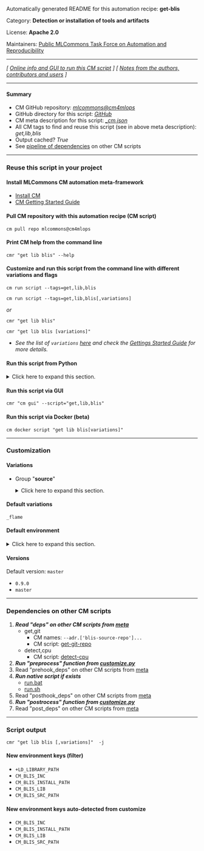 Automatically generated README for this automation recipe: **get-blis**

Category: **Detection or installation of tools and artifacts**

License: **Apache 2.0**

Maintainers: [Public MLCommons Task Force on Automation and Reproducibility](https://github.com/mlcommons/ck/blob/master/docs/taskforce.md)

---
*[ [Online info and GUI to run this CM script](https://access.cknowledge.org/playground/?action=scripts&name=get-blis,ea6e1cf75242456c) ] [ [Notes from the authors, contributors and users](README-extra.md) ]*

---
#### Summary

* CM GitHub repository: *[mlcommons@cm4mlops](https://github.com/mlcommons/cm4mlops/tree/dev)*
* GitHub directory for this script: *[GitHub](https://github.com/mlcommons/cm4mlops/tree/dev/script/get-blis)*
* CM meta description for this script: *[_cm.json](_cm.json)*
* All CM tags to find and reuse this script (see in above meta description): *get,lib,blis*
* Output cached? *True*
* See [pipeline of dependencies](#dependencies-on-other-cm-scripts) on other CM scripts


---
### Reuse this script in your project

#### Install MLCommons CM automation meta-framework

* [Install CM](https://access.cknowledge.org/playground/?action=install)
* [CM Getting Started Guide](https://github.com/mlcommons/ck/blob/master/docs/getting-started.md)

#### Pull CM repository with this automation recipe (CM script)

```cm pull repo mlcommons@cm4mlops```

#### Print CM help from the command line

````cmr "get lib blis" --help````

#### Customize and run this script from the command line with different variations and flags

`cm run script --tags=get,lib,blis`

`cm run script --tags=get,lib,blis[,variations] `

*or*

`cmr "get lib blis"`

`cmr "get lib blis [variations]" `


* *See the list of `variations` [here](#variations) and check the [Gettings Started Guide](https://github.com/mlcommons/ck/blob/dev/docs/getting-started.md) for more details.*

#### Run this script from Python

<details>
<summary>Click here to expand this section.</summary>

```python

import cmind

r = cmind.access({'action':'run'
                  'automation':'script',
                  'tags':'get,lib,blis'
                  'out':'con',
                  ...
                  (other input keys for this script)
                  ...
                 })

if r['return']>0:
    print (r['error'])

```

</details>


#### Run this script via GUI

```cmr "cm gui" --script="get,lib,blis"```

#### Run this script via Docker (beta)

`cm docker script "get lib blis[variations]" `

___
### Customization


#### Variations

  * Group "**source**"
    <details>
    <summary>Click here to expand this section.</summary>

    * `_amd`
      - Workflow:
    * **`_flame`** (default)
      - Workflow:

    </details>


#### Default variations

`_flame`
#### Default environment

<details>
<summary>Click here to expand this section.</summary>

These keys can be updated via `--env.KEY=VALUE` or `env` dictionary in `@input.json` or using script flags.


</details>

#### Versions
Default version: `master`

* `0.9.0`
* `master`
___
### Dependencies on other CM scripts


  1. ***Read "deps" on other CM scripts from [meta](https://github.com/mlcommons/cm4mlops/tree/dev/script/get-blis/_cm.json)***
     * get,git
       * CM names: `--adr.['blis-source-repo']...`
       - CM script: [get-git-repo](https://github.com/mlcommons/cm4mlops/tree/master/script/get-git-repo)
     * detect,cpu
       - CM script: [detect-cpu](https://github.com/mlcommons/cm4mlops/tree/master/script/detect-cpu)
  1. ***Run "preprocess" function from [customize.py](https://github.com/mlcommons/cm4mlops/tree/dev/script/get-blis/customize.py)***
  1. Read "prehook_deps" on other CM scripts from [meta](https://github.com/mlcommons/cm4mlops/tree/dev/script/get-blis/_cm.json)
  1. ***Run native script if exists***
     * [run.bat](https://github.com/mlcommons/cm4mlops/tree/dev/script/get-blis/run.bat)
     * [run.sh](https://github.com/mlcommons/cm4mlops/tree/dev/script/get-blis/run.sh)
  1. Read "posthook_deps" on other CM scripts from [meta](https://github.com/mlcommons/cm4mlops/tree/dev/script/get-blis/_cm.json)
  1. ***Run "postrocess" function from [customize.py](https://github.com/mlcommons/cm4mlops/tree/dev/script/get-blis/customize.py)***
  1. Read "post_deps" on other CM scripts from [meta](https://github.com/mlcommons/cm4mlops/tree/dev/script/get-blis/_cm.json)

___
### Script output
`cmr "get lib blis [,variations]"  -j`
#### New environment keys (filter)

* `+LD_LIBRARY_PATH`
* `CM_BLIS_INC`
* `CM_BLIS_INSTALL_PATH`
* `CM_BLIS_LIB`
* `CM_BLIS_SRC_PATH`
#### New environment keys auto-detected from customize

* `CM_BLIS_INC`
* `CM_BLIS_INSTALL_PATH`
* `CM_BLIS_LIB`
* `CM_BLIS_SRC_PATH`